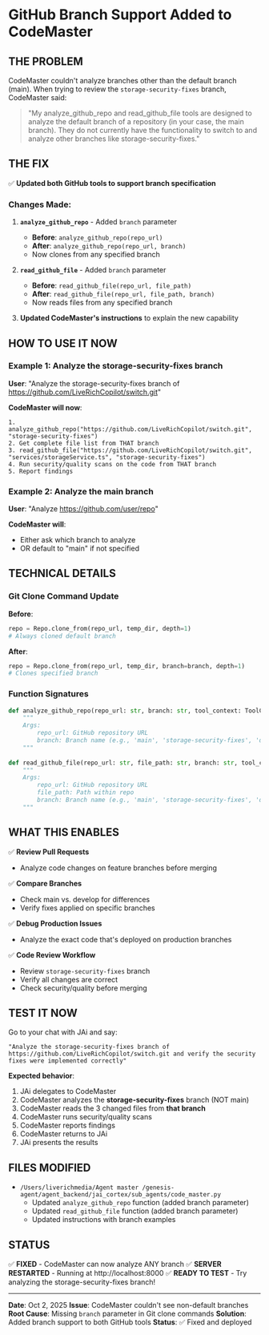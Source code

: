 # GitHub Branch Support Added to CodeMaster

## **THE PROBLEM**

CodeMaster couldn't analyze branches other than the default branch (main). When trying to review the `storage-security-fixes` branch, CodeMaster said:

> "My analyze_github_repo and read_github_file tools are designed to analyze the default branch of a repository (in your case, the main branch). They do not currently have the functionality to switch to and analyze other branches like storage-security-fixes."

## **THE FIX**

✅ **Updated both GitHub tools to support branch specification**

### Changes Made:

1. **`analyze_github_repo`** - Added `branch` parameter
   - **Before**: `analyze_github_repo(repo_url)`
   - **After**: `analyze_github_repo(repo_url, branch)`
   - Now clones from any specified branch

2. **`read_github_file`** - Added `branch` parameter
   - **Before**: `read_github_file(repo_url, file_path)`
   - **After**: `read_github_file(repo_url, file_path, branch)`
   - Now reads files from any specified branch

3. **Updated CodeMaster's instructions** to explain the new capability

## **HOW TO USE IT NOW**

### Example 1: Analyze the storage-security-fixes branch

**User**: "Analyze the storage-security-fixes branch of https://github.com/LiveRichCopilot/switch.git"

**CodeMaster will now**:
```
1. analyze_github_repo("https://github.com/LiveRichCopilot/switch.git", "storage-security-fixes")
2. Get complete file list from THAT branch
3. read_github_file("https://github.com/LiveRichCopilot/switch.git", "services/storageService.ts", "storage-security-fixes")
4. Run security/quality scans on the code from THAT branch
5. Report findings
```

### Example 2: Analyze the main branch

**User**: "Analyze https://github.com/user/repo"

**CodeMaster will**:
- Either ask which branch to analyze
- OR default to "main" if not specified

## **TECHNICAL DETAILS**

### Git Clone Command Update

**Before**:
```python
repo = Repo.clone_from(repo_url, temp_dir, depth=1)
# Always cloned default branch
```

**After**:
```python
repo = Repo.clone_from(repo_url, temp_dir, branch=branch, depth=1)
# Clones specified branch
```

### Function Signatures

```python
def analyze_github_repo(repo_url: str, branch: str, tool_context: ToolContext) -> dict:
    """
    Args:
        repo_url: GitHub repository URL
        branch: Branch name (e.g., 'main', 'storage-security-fixes', 'develop')
    """
    
def read_github_file(repo_url: str, file_path: str, branch: str, tool_context: ToolContext) -> dict:
    """
    Args:
        repo_url: GitHub repository URL
        file_path: Path within repo
        branch: Branch name (e.g., 'main', 'storage-security-fixes', 'develop')
    """
```

## **WHAT THIS ENABLES**

✅ **Review Pull Requests**
- Analyze code changes on feature branches before merging

✅ **Compare Branches**
- Check main vs. develop for differences
- Verify fixes applied on specific branches

✅ **Debug Production Issues**
- Analyze the exact code that's deployed on production branches

✅ **Code Review Workflow**
- Review `storage-security-fixes` branch
- Verify all changes are correct
- Check security/quality before merging

## **TEST IT NOW**

Go to your chat with JAi and say:

```
"Analyze the storage-security-fixes branch of https://github.com/LiveRichCopilot/switch.git and verify the security fixes were implemented correctly"
```

**Expected behavior**:
1. JAi delegates to CodeMaster
2. CodeMaster analyzes the **storage-security-fixes** branch (NOT main)
3. CodeMaster reads the 3 changed files from **that branch**
4. CodeMaster runs security/quality scans
5. CodeMaster reports findings
6. CodeMaster returns to JAi
7. JAi presents the results

## **FILES MODIFIED**

- `/Users/liverichmedia/Agent master /genesis-agent/agent_backend/jai_cortex/sub_agents/code_master.py`
  - Updated `analyze_github_repo` function (added branch parameter)
  - Updated `read_github_file` function (added branch parameter)
  - Updated instructions with branch examples

## **STATUS**

✅ **FIXED** - CodeMaster can now analyze ANY branch
✅ **SERVER RESTARTED** - Running at http://localhost:8000
✅ **READY TO TEST** - Try analyzing the storage-security-fixes branch!

---

**Date**: Oct 2, 2025
**Issue**: CodeMaster couldn't see non-default branches
**Root Cause**: Missing `branch` parameter in Git clone commands
**Solution**: Added branch support to both GitHub tools
**Status**: ✅ Fixed and deployed


